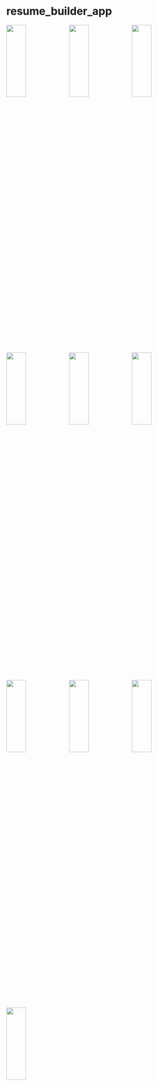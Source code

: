 # resume_builder_app
<img src="https://github.com/sadhana5953/resume_builder_app/assets/148869257/ad7e5a89-2e8e-4669-98cc-f7241dcc768c" height=22% width=32%>
<img src="https://github.com/sadhana5953/resume_builder_app/assets/148869257/e42978c4-2202-4463-9011-c0bca91bec84" height=22% width=32%>
<img src="https://github.com/sadhana5953/resume_builder_app/assets/148869257/fa4febd6-2e61-423e-9f49-a00e0b94bde6" height=22% width=32%>
<img src="https://github.com/sadhana5953/resume_builder_app/assets/148869257/e885072b-2996-4ced-b9db-c0b153539086" height=22% width=32%>
<img src="https://github.com/sadhana5953/resume_builder_app/assets/148869257/5625b302-5135-404f-a837-616fc6164e90" height=22% width=32%>
<img src="https://github.com/sadhana5953/resume_builder_app/assets/148869257/78d8db62-e750-41d0-a102-c0e9415fe9b2" height=22% width=32%>
<img src="https://github.com/sadhana5953/resume_builder_app/assets/148869257/4c2eb630-2018-42f8-9215-a3eb9be7095b" height=22% width=32%>
<img src="https://github.com/sadhana5953/resume_builder_app/assets/148869257/7c782f77-eb02-4148-82cb-d5827689c131" height=22% width=32%>
<img src="https://github.com/sadhana5953/resume_builder_app/assets/148869257/75802390-95c9-4227-b4dd-9dadd6332cec" height=22% width=32%>
<img src="https://github.com/sadhana5953/resume_builder_app/assets/148869257/4562448f-ce17-47f3-91ba-13ca325f14f5" height=22% width=32%>

